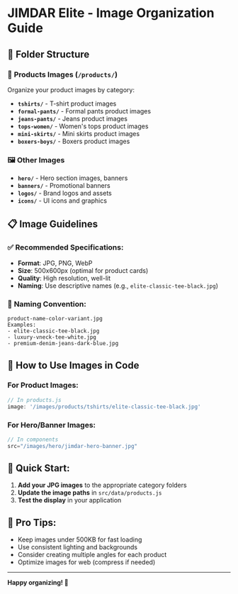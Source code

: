 # JIMDAR Elite - Image Organization Guide

## 📁 Folder Structure

### 🎯 **Products Images** (`/products/`)
Organize your product images by category:

- **`tshirts/`** - T-shirt product images
- **`formal-pants/`** - Formal pants product images  
- **`jeans-pants/`** - Jeans product images
- **`tops-women/`** - Women's tops product images
- **`mini-skirts/`** - Mini skirts product images
- **`boxers-boys/`** - Boxers product images

### 🖼️ **Other Images**
- **`hero/`** - Hero section images, banners
- **`banners/`** - Promotional banners
- **`logos/`** - Brand logos and assets
- **`icons/`** - UI icons and graphics

## 📋 **Image Guidelines**

### ✅ **Recommended Specifications:**
- **Format**: JPG, PNG, WebP
- **Size**: 500x600px (optimal for product cards)
- **Quality**: High resolution, well-lit
- **Naming**: Use descriptive names (e.g., `elite-classic-tee-black.jpg`)

### 📝 **Naming Convention:**
```
product-name-color-variant.jpg
Examples:
- elite-classic-tee-black.jpg
- luxury-vneck-tee-white.jpg
- premium-denim-jeans-dark-blue.jpg
```

## 🔗 **How to Use Images in Code**

### **For Product Images:**
```javascript
// In products.js
image: '/images/products/tshirts/elite-classic-tee-black.jpg'
```

### **For Hero/Banner Images:**
```javascript
// In components
src="/images/hero/jimdar-hero-banner.jpg"
```

## 📂 **Quick Start:**
1. **Add your JPG images** to the appropriate category folders
2. **Update the image paths** in `src/data/products.js`
3. **Test the display** in your application

## 🎨 **Pro Tips:**
- Keep images under 500KB for fast loading
- Use consistent lighting and backgrounds
- Consider creating multiple angles for each product
- Optimize images for web (compress if needed)

---
**Happy organizing! 🎉**

